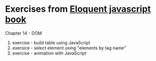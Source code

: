 Exercises from [Eloquent javascript book](https://eloquentjavascript.net/)
===
Chapter 14 - DOM
1. exercise - build table using JavaScript
1. exersice - select element using "elements by tag name"
1. exercise - animation with JavaScript